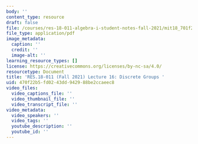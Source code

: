 ```yaml
---
body: ''
content_type: resource
draft: false
file: /courses/res-18-011-algebra-i-student-notes-fall-2021/mit18_701f21_lec16.pdf
file_type: application/pdf
image_metadata:
  caption: ''
  credit: ''
  image-alt: ''
learning_resource_types: []
license: https://creativecommons.org/licenses/by-nc-sa/4.0/
resourcetype: Document
title: 'RES.18-011 (Fall 2021) Lecture 16: Discrete Groups '
uid: 470f22b5-fd02-43dd-9429-88be2ccaeec8
video_files:
  video_captions_file: ''
  video_thumbnail_file: ''
  video_transcript_file: ''
video_metadata:
  video_speakers: ''
  video_tags: ''
  youtube_description: ''
  youtube_id: ''
---
```

